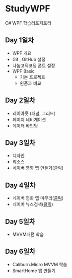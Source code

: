 # StudyWPF
C# WPF 학습리포지토리

## Day 1일차
- WPF 개요
- Git , GitHub 설정
- 나눔고딕코딩 폰트 설정
- WPF Basic
  - 기본 프로젝트
  - 윈폼과 비교
  
## Day 2일차
- 레이아웃 (패널, 그리드)
- 페이지 네비게이션
- 데이터 바인딩

## Day 3일차
- 디자인
- 리소스
- 네이버 영화 앱 만들기([클릭](https://github.com/Jitae9605/StudyWPF/tree/main/portfolio))

## Day 4일차
- 네이버 영화 앱 마무리([클릭](https://github.com/Jitae9605/StudyWPF/tree/main/portfolio))
- 네이버 뉴스검색([클릭](https://github.com/Jitae9605/StudyWPF/tree/main/portfolio))

## Day 5일차
- MVVM패턴 학습

## Day 6일차
- Caliburn.Micro MVVM 학습
- SmartHome 앱 만들기
